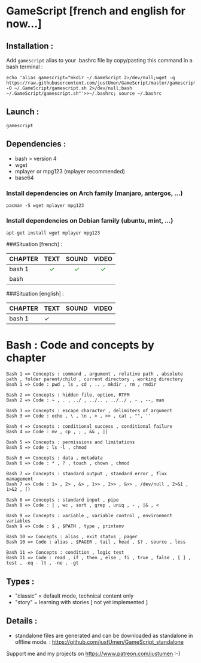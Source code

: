# GameScript [french and english for now...]

## Installation :

Add `gamescript` alias to your .bashrc file by copy/pasting this command in a bash terminal :

    echo 'alias gamescript="mkdir ~/.GameScript 2>/dev/null;wget -q https://raw.githubusercontent.com/justUmen/GameScript/master/gamescript.sh -O ~/.GameScript/gamescript.sh 2>/dev/null;bash ~/.GameScript/gamescript.sh"'>>~/.bashrc; source ~/.bashrc

## Launch :

    gamescript

## Dependencies :

* bash > version 4
* wget
* mplayer or mpg123 (mplayer recommended)
* base64

### Install dependencies on Arch family (manjaro, antergos, ...)

    pacman -S wget mplayer mpg123

### Install dependencies on Debian family (ubuntu, mint, ...)

    apt-get install wget mplayer mpg123

###Situation [french] :

| CHAPTER | TEXT  | SOUND | VIDEO |
|---------|:-----:|:-----:|:-----:|
|bash 1|<span style="color:green">✓</span>|<span style="color:green">✓</span>|<span style="color:green">✓</span>|
|bash ||||

###Situation [english] :

| CHAPTER | TEXT  | SOUND | VIDEO |
|---------|-------|-------|-------|
|bash 1|✓|||

# Bash : Code and concepts by chapter

    Bash 1 => Concepts : command , argument , relative path , absolute path , folder parent/child , current directory , working directory
    Bash 1 => Code : pwd , ls , cd , .. , mkdir , rm , rmdir

    Bash 2 => Concepts : hidden file, option, RTFM
    Bash 2 => Code : ~ , . , ../ , ../.. , ../../ , - , --, man

    Bash 3 => Concepts : escape character , delimiters of argument
    Bash 3 => Code : echo , \ , \n , > , >> , cat , "", ''

    Bash 4 => Concepts : conditional success , conditional failure
    Bash 4 => Code : mv , cp , ; , && , ||

    Bash 5 => Concepts : permissions and limitations
    Bash 5 => Code : ls -l , chmod

    Bash 6 => Concepts : data , metadata
    Bash 6 => Code : * , ? , touch , chown , chmod

    Bash 7 => Concepts : standard output , standard error , flux management
    Bash 7 => Code : 1> , 2> , &> , 1>> , 2>> , &>> , /dev/null , 2>&1 , 1>&2 , ()

    Bash 8 => Concepts : standard input , pipe
    Bash 8 => Code : | , wc , sort , grep , uniq , - , |& , <

    Bash 9 => Concepts : variable , variable control , environment variables
    Bash 9 => Code : $ , $PATH , type , printenv

    Bash 10 => Concepts : alias , exit status , pager
    Bash 10 => Code : alias , $PAGER , tail , head , $? , source , less

    Bash 11 => Concepts : condition , logic test
    Bash 11 => Code : read , if , then , else , fi , true , false , [ ] , test , -eq - lt , -ne , -gt

## Types :

* "classic" = default mode, technical content only
* "story" = learning with stories [ not yet implemented ]

## Details :

* standalone files are generated and can be downloaded as standalone in offline mode. : https://github.com/justUmen/GameScript_standalone

Support me and my projects on https://www.patreon.com/justumen :-)
